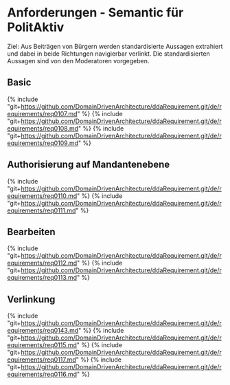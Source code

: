 # Anforderungen - Semantic für PolitAktiv
Ziel: Aus Beiträgen von Bürgern werden standardisierte Aussagen extrahiert und dabei in beide Richtungen navigierbar verlinkt. Die standardisierten Aussagen sind von den Moderatoren vorgegeben. 

## Basic
{% include "git+https://github.com/DomainDrivenArchitecture/ddaRequirement.git/de/requirements/req0107.md" %}
{% include "git+https://github.com/DomainDrivenArchitecture/ddaRequirement.git/de/requirements/req0108.md" %}
{% include "git+https://github.com/DomainDrivenArchitecture/ddaRequirement.git/de/requirements/req0109.md" %}
  
## Authorisierung auf Mandantenebene
{% include "git+https://github.com/DomainDrivenArchitecture/ddaRequirement.git/de/requirements/req0110.md" %}
{% include "git+https://github.com/DomainDrivenArchitecture/ddaRequirement.git/de/requirements/req0111.md" %}

## Bearbeiten
{% include "git+https://github.com/DomainDrivenArchitecture/ddaRequirement.git/de/requirements/req0112.md" %}
{% include "git+https://github.com/DomainDrivenArchitecture/ddaRequirement.git/de/requirements/req0113.md" %}

## Verlinkung
{% include "git+https://github.com/DomainDrivenArchitecture/ddaRequirement.git/de/requirements/req0143.md" %}
{% include "git+https://github.com/DomainDrivenArchitecture/ddaRequirement.git/de/requirements/req0115.md" %}
{% include "git+https://github.com/DomainDrivenArchitecture/ddaRequirement.git/de/requirements/req0117.md" %}
{% include "git+https://github.com/DomainDrivenArchitecture/ddaRequirement.git/de/requirements/req0116.md" %}
